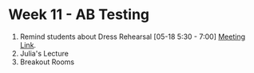 # Week 11 - AB Testing

1. Remind students about Dress Rehearsal [05-18 5:30 - 7:00] [Meeting Link](https://meet.google.com/ewb-nozv-itk).
2. Julia's Lecture
3. Breakout Rooms
